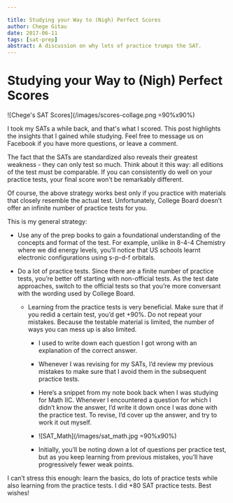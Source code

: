 ```yaml
---

title: Studying your Way to (Nigh) Perfect Scores
author: Chege Gitau
date: 2017-06-11
tags: [sat-prep]
abstract: A discussion on why lots of practice trumps the SAT.
---
```


# Studying your Way to (Nigh) Perfect Scores

![Chege's SAT Scores](/images/scores-collage.png =90%x90%)

I took my SATs a while back, and that's what I scored. This post highlights the insights that I gained while studying. Feel free to message us on Facebook if you have more questions, or leave a comment.

The fact that the SATs are standardized also reveals their greatest weakness - they can only test so much. Think about it this way: all editions of the test must be comparable. If you can consistently do well on your practice tests, your final score won’t be remarkably different.

Of course, the above strategy works best only if you practice with materials that closely resemble the actual test. Unfortunately, College Board doesn’t offer an infinite number of practice tests for you.

This is my general strategy:

* Use any of the prep books to gain a foundational understanding of the concepts and format of the test. For example, unlike in 8-4-4 Chemistry where we did energy levels, you’ll notice that US schools learnt electronic configurations using s-p-d-f orbitals.

* Do a lot of practice tests. Since there are a finite number of practice tests, you’re better off starting with non-official tests. As the test date approaches, switch to the official tests so that you’re more conversant with the wording used by College Board.

  * Learning from the practice tests is very beneficial. Make sure that if you redid a certain test, you’d get +90%. Do not repeat your mistakes. Because the testable material is limited, the number of ways you can mess up is also limited.

    * I used to write down each question I got wrong with an explanation of the correct answer.

    * Whenever I was revising for my SATs, I’d review my previous mistakes to make sure that I avoid them in the subsequent practice tests.

    * Here’s a snippet from my note book back when I was studying for Math IIC. Whenever I encountered a question for which I didn’t know the answer, I’d write it down once I was done with the practice test. To revise, I’d cover up the answer, and try to work it out myself.

    * ![SAT_Math](/images/sat_math.jpg =90%x90%)

    * Initially, you’ll be noting down a lot of questions per practice test, but as you keep learning from previous mistakes, you’ll have progressively fewer weak points. 

I can’t stress this enough: learn the basics, do lots of practice tests while also learning from the practice tests. I did +80 SAT practice tests. Best wishes!